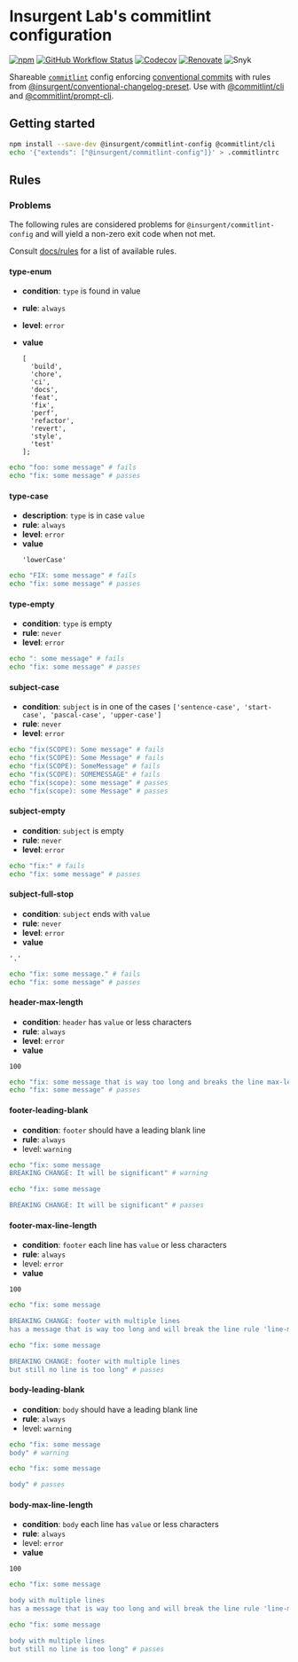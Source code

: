 # **Insurgent Lab's commitlint configuration**

[![npm](https://img.shields.io/npm/v/@insurgent/commitlint-config)](https://www.npmjs.com/package/@insurgent/commitlint-config)
[![GitHub Workflow Status](https://img.shields.io/github/actions/workflow/status/insurgent-lab/commitlint-config/release.yml?branch=main)](https://github.com/insurgent-lab/commitlint-config/actions/workflows/release.yml)
[![Codecov](https://codecov.io/gh/insurgent-lab/commitlint-config/branch/main/graph/badge.svg)](https://codecov.io/gh/insurgent-lab/commitlint-config)
[![Renovate](https://img.shields.io/badge/renovate-enabled-brightgreen.svg)](https://github.com/insurgent-lab/commitlint-config/issues/3)
![Snyk](https://img.shields.io/snyk/vulnerabilities/github/insurgent-lab/commitlint-config)

Shareable [`commitlint`](https://github.com/conventional-changelog/commitlint) config enforcing [conventional commits](https://conventionalcommits.org/) with rules from [@insurgent/conventional-changelog-preset](https://github.com/insurgent-lab/conventional-changelog-preset).
Use with [@commitlint/cli](https://www.npmjs.com/package/@commitlint/cli) and [@commitlint/prompt-cli](https://www.npmjs.com/package/@commitlint/prompt-cli).

## Getting started

```sh
npm install --save-dev @insurgent/commitlint-config @commitlint/cli
echo '{"extends": ["@insurgent/commitlint-config"]}' > .commitlintrc
```

## Rules

### Problems

The following rules are considered problems for `@insurgent/commitlint-config` and will yield a non-zero exit code when not met.

Consult [docs/rules](https://conventional-changelog.github.io/commitlint/#/reference-rules) for a list of available rules.

#### type-enum

- **condition**: `type` is found in value
- **rule**: `always`
- **level**: `error`
- **value**

  ```
  [
    'build',
    'chore',
    'ci',
    'docs',
    'feat',
    'fix',
    'perf',
    'refactor',
    'revert',
    'style',
    'test'
  ];
  ```

```sh
echo "foo: some message" # fails
echo "fix: some message" # passes
```

#### type-case

- **description**: `type` is in case `value`
- **rule**: `always`
- **level**: `error`
- **value**
  ```
  'lowerCase'
  ```

```sh
echo "FIX: some message" # fails
echo "fix: some message" # passes
```

#### type-empty

- **condition**: `type` is empty
- **rule**: `never`
- **level**: `error`

```sh
echo ": some message" # fails
echo "fix: some message" # passes
```

#### subject-case

- **condition**: `subject` is in one of the cases `['sentence-case', 'start-case', 'pascal-case', 'upper-case']`
- **rule**: `never`
- **level**: `error`

```sh
echo "fix(SCOPE): Some message" # fails
echo "fix(SCOPE): Some Message" # fails
echo "fix(SCOPE): SomeMessage" # fails
echo "fix(SCOPE): SOMEMESSAGE" # fails
echo "fix(scope): some message" # passes
echo "fix(scope): some Message" # passes
```

#### subject-empty

- **condition**: `subject` is empty
- **rule**: `never`
- **level**: `error`

```sh
echo "fix:" # fails
echo "fix: some message" # passes
```

#### subject-full-stop

- **condition**: `subject` ends with `value`
- **rule**: `never`
- **level**: `error`
- **value**

```
'.'
```

```sh
echo "fix: some message." # fails
echo "fix: some message" # passes
```

#### header-max-length

- **condition**: `header` has `value` or less characters
- **rule**: `always`
- **level**: `error`
- **value**

```
100
```

```sh
echo "fix: some message that is way too long and breaks the line max-length by several characters" # fails
echo "fix: some message" # passes
```

#### footer-leading-blank

- **condition**: `footer` should have a leading blank line
- **rule**: `always`
- level: `warning`

```sh
echo "fix: some message
BREAKING CHANGE: It will be significant" # warning

echo "fix: some message

BREAKING CHANGE: It will be significant" # passes
```

#### footer-max-line-length

- **condition**: `footer` each line has `value` or less characters
- **rule**: `always`
- level: `error`
- **value**

```
100
```

```sh
echo "fix: some message

BREAKING CHANGE: footer with multiple lines
has a message that is way too long and will break the line rule 'line-max-length' by several characters" # fails

echo "fix: some message

BREAKING CHANGE: footer with multiple lines
but still no line is too long" # passes
```

#### body-leading-blank

- **condition**: `body` should have a leading blank line
- **rule**: `always`
- level: `warning`

```sh
echo "fix: some message
body" # warning

echo "fix: some message

body" # passes
```

#### body-max-line-length

- **condition**: `body` each line has `value` or less characters
- **rule**: `always`
- level: `error`
- **value**

```
100
```

```sh
echo "fix: some message

body with multiple lines
has a message that is way too long and will break the line rule 'line-max-length' by several characters" # fails

echo "fix: some message

body with multiple lines
but still no line is too long" # passes
```
